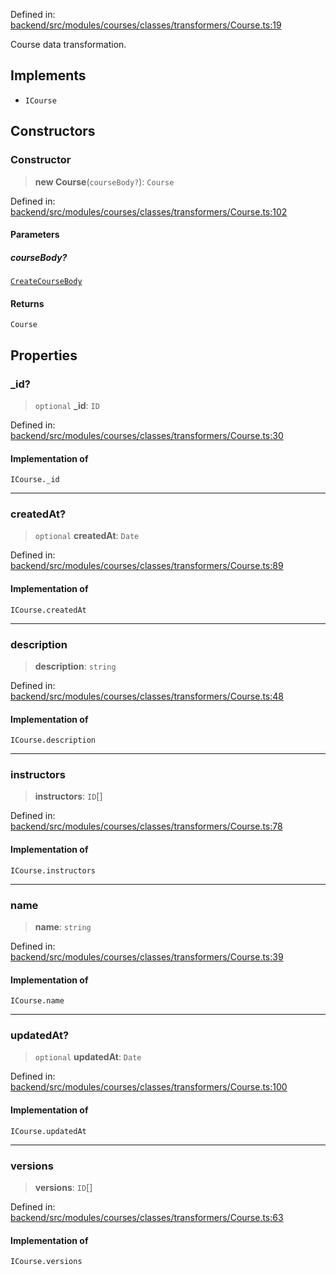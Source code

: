Defined in: [backend/src/modules/courses/classes/transformers/Course.ts:19](https://github.com/saaranshgarg1/vibe/blob/92f3eed6f8b269ad4e4d39a2fa93008a887aa76f/backend/src/modules/courses/classes/transformers/Course.ts#L19)

Course data transformation.

## Implements

- `ICourse`

## Constructors

### Constructor

> **new Course**(`courseBody?`): `Course`

Defined in: [backend/src/modules/courses/classes/transformers/Course.ts:102](https://github.com/saaranshgarg1/vibe/blob/92f3eed6f8b269ad4e4d39a2fa93008a887aa76f/backend/src/modules/courses/classes/transformers/Course.ts#L102)

#### Parameters

##### courseBody?

[`CreateCourseBody`](../../Other/courses.CreateCourseBody.md)

#### Returns

`Course`

## Properties

### \_id?

> `optional` **\_id**: `ID`

Defined in: [backend/src/modules/courses/classes/transformers/Course.ts:30](https://github.com/saaranshgarg1/vibe/blob/92f3eed6f8b269ad4e4d39a2fa93008a887aa76f/backend/src/modules/courses/classes/transformers/Course.ts#L30)

#### Implementation of

`ICourse._id`

***

### createdAt?

> `optional` **createdAt**: `Date`

Defined in: [backend/src/modules/courses/classes/transformers/Course.ts:89](https://github.com/saaranshgarg1/vibe/blob/92f3eed6f8b269ad4e4d39a2fa93008a887aa76f/backend/src/modules/courses/classes/transformers/Course.ts#L89)

#### Implementation of

`ICourse.createdAt`

***

### description

> **description**: `string`

Defined in: [backend/src/modules/courses/classes/transformers/Course.ts:48](https://github.com/saaranshgarg1/vibe/blob/92f3eed6f8b269ad4e4d39a2fa93008a887aa76f/backend/src/modules/courses/classes/transformers/Course.ts#L48)

#### Implementation of

`ICourse.description`

***

### instructors

> **instructors**: `ID`[]

Defined in: [backend/src/modules/courses/classes/transformers/Course.ts:78](https://github.com/saaranshgarg1/vibe/blob/92f3eed6f8b269ad4e4d39a2fa93008a887aa76f/backend/src/modules/courses/classes/transformers/Course.ts#L78)

#### Implementation of

`ICourse.instructors`

***

### name

> **name**: `string`

Defined in: [backend/src/modules/courses/classes/transformers/Course.ts:39](https://github.com/saaranshgarg1/vibe/blob/92f3eed6f8b269ad4e4d39a2fa93008a887aa76f/backend/src/modules/courses/classes/transformers/Course.ts#L39)

#### Implementation of

`ICourse.name`

***

### updatedAt?

> `optional` **updatedAt**: `Date`

Defined in: [backend/src/modules/courses/classes/transformers/Course.ts:100](https://github.com/saaranshgarg1/vibe/blob/92f3eed6f8b269ad4e4d39a2fa93008a887aa76f/backend/src/modules/courses/classes/transformers/Course.ts#L100)

#### Implementation of

`ICourse.updatedAt`

***

### versions

> **versions**: `ID`[]

Defined in: [backend/src/modules/courses/classes/transformers/Course.ts:63](https://github.com/saaranshgarg1/vibe/blob/92f3eed6f8b269ad4e4d39a2fa93008a887aa76f/backend/src/modules/courses/classes/transformers/Course.ts#L63)

#### Implementation of

`ICourse.versions`
